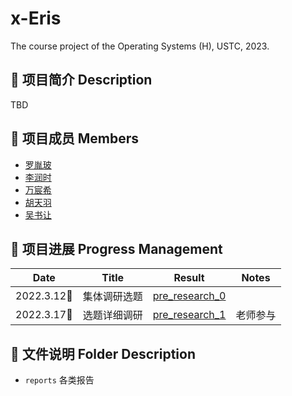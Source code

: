 # x-Eris
The course project of the Operating Systems (H), USTC, 2023.

## 📄 项目简介 Description
TBD

## 👤 项目成员 Members
* [罗胤玻](https://github.com/origami-b) 
* [李润时](https://github.com/stflrs)
* [万宸希](https://github.com/vvcvv-as) 
* [胡天羽](https://github.com/tyrionhu) 
* [吴书让](https://github.com/odeinjul)

## 📅 项目进展 Progress Management
|    Date    |         Title         |                            Result                            |    Notes     |
| :--------: | :-------------------: | :----------------------------------------------------------: | :----------: |
| 2022.3.12🌃 |集体调研选题            |[pre_research_0](/reports/pre_discussion/2023_03_12/preliminary_research.md)|              |
| 2022.3.17🌃 |选题详细调研            |[pre_research_1](/reports/pre_discussion/2023_03_17/preliminary_research.md)|  老师参与      |

## 📂 文件说明 Folder Description
* ```reports``` 各类报告
